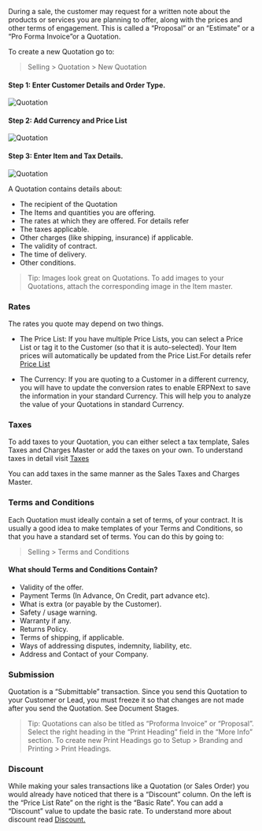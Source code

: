 During a sale, the customer may request for a written note about the products
or services you are planning to offer, along with the prices and other terms
of engagement. This is called a “Proposal” or an “Estimate” or a “Pro Forma
Invoice”or a Quotation.

To create a new Quotation go to:

> Selling > Quotation > New Quotation

#### Step 1: Enter Customer Details and Order Type.

  

![Quotation](assets/erpnext_org/images/erpnext/quotation.png)

  

#### Step 2: Add Currency and Price List

  

![Quotation](assets/erpnext_org/images/erpnext/quotation-1.png)

#### Step 3: Enter Item and Tax Details.

  

![Quotation](assets/erpnext_org/images/erpnext/quotation-2.png)

A Quotation contains details about:

  * The recipient of the Quotation
  * The Items and quantities you are offering.
  * The rates at which they are offered. For details refer 
  * The taxes applicable.
  * Other charges (like shipping, insurance) if applicable.
  * The validity of contract.
  * The time of delivery.
  * Other conditions.

> Tip: Images look great on Quotations. To add images to your Quotations,
attach the corresponding image in the Item master.

### Rates

The rates you quote may depend on two things.

  * The Price List: If you have multiple Price Lists, you can select a Price List or tag it to the Customer (so that it is auto-selected). Your Item prices will automatically be updated from the Price List.For details refer [Price List](/user-guide/setting-up/price-lists)

  * The Currency: If you are quoting to a Customer in a different currency, you will have to update the conversion rates to enable ERPNext to save the information in your standard Currency. This will help you to analyze the value of your Quotations in standard Currency.

### Taxes

To add taxes to your Quotation, you can either select a tax template, Sales
Taxes and Charges Master or add the taxes on your own. To understand taxes in
detail visit [Taxes](http://erpnext.org/setting-up-taxes)

You can add taxes in the same manner as the Sales Taxes and Charges Master.

### Terms and Conditions

Each Quotation must ideally contain a set of terms, of your contract. It is
usually a good idea to make templates of your Terms and Conditions, so that
you have a standard set of terms. You can do this by going to:

> Selling > Terms and Conditions

#### What should Terms and Conditions Contain?

  * Validity of the offer.
  * Payment Terms (In Advance, On Credit, part advance etc).
  * What is extra (or payable by the Customer).
  * Safety / usage warning.
  * Warranty if any.
  * Returns Policy.
  * Terms of shipping, if applicable.
  * Ways of addressing disputes, indemnity, liability, etc.
  * Address and Contact of your Company.

### Submission

Quotation is a “Submittable” transaction. Since you send this Quotation to
your Customer or Lead, you must freeze it so that changes are not made after
you send the Quotation. See Document Stages.

> Tip: Quotations can also be titled as “Proforma Invoice” or “Proposal”.
Select the right heading in the “Print Heading” field in the “More Info”
section. To create new Print Headings go to Setup > Branding and Printing >
Print Headings.

### Discount

While making your sales transactions like a Quotation (or Sales Order) you
would already have noticed that there is a “Discount” column. On the left is
the “Price List Rate” on the right is the “Basic Rate”. You can add a
“Discount” value to update the basic rate. To understand more about discount
read [Discount.](http://erpnext.org/discount)

